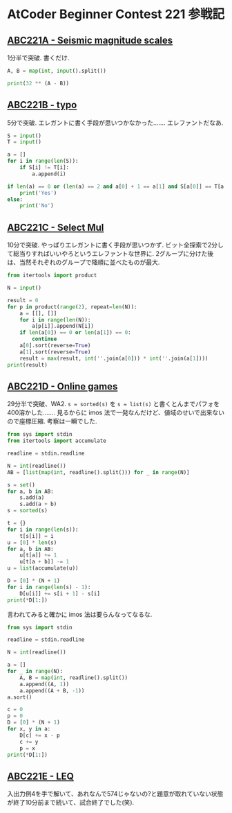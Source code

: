 # AtCoder Beginner Contest 221 参戦記

## [ABC221A - Seismic magnitude scales](https://atcoder.jp/contests/abc221/tasks/abc221_a)

1分半で突破. 書くだけ.

```python
A, B = map(int, input().split())

print(32 ** (A - B))
```

## [ABC221B - typo](https://atcoder.jp/contests/abc221/tasks/abc221_b)

5分で突破. エレガントに書く手段が思いつかなかった……. エレファントだなあ.

```python
S = input()
T = input()

a = []
for i in range(len(S)):
    if S[i] != T[i]:
        a.append(i)

if len(a) == 0 or (len(a) == 2 and a[0] + 1 == a[1] and S[a[0]] == T[a[1]] and S[a[1]] == T[a[0]]):
    print('Yes')
else:
    print('No')
```

## [ABC221C - Select Mul](https://atcoder.jp/contests/abc221/tasks/abc221_c)

10分で突破. やっぱりエレガントに書く手段が思いつかず. ビット全探索で2分して総当りすればいいやろというエレファントな世界に. 2グループに分けた後は、当然それぞれのグループで降順に並べたものが最大.

```python
from itertools import product

N = input()

result = 0
for p in product(range(2), repeat=len(N)):
    a = [[], []]
    for i in range(len(N)):
        a[p[i]].append(N[i])
    if len(a[0]) == 0 or len(a[1]) == 0:
        continue
    a[0].sort(reverse=True)
    a[1].sort(reverse=True)
    result = max(result, int(''.join(a[0])) * int(''.join(a[1])))
print(result)
```

## [ABC221D - Online games](https://atcoder.jp/contests/abc221/tasks/abc221_d)

29分半で突破、WA2. `s = sorted(s)` を `s = list(s)` と書くとんまでパフォを400溶かした……. 見るからに imos 法で一発なんだけど、値域のせいで出来ないので座標圧縮. 考察は一瞬でした.

```python
from sys import stdin
from itertools import accumulate

readline = stdin.readline

N = int(readline())
AB = [list(map(int, readline().split())) for _ in range(N)]

s = set()
for a, b in AB:
    s.add(a)
    s.add(a + b)
s = sorted(s)

t = {}
for i in range(len(s)):
    t[s[i]] = i
u = [0] * len(s)
for a, b in AB:
    u[t[a]] += 1
    u[t[a + b]] -= 1
u = list(accumulate(u))

D = [0] * (N + 1)
for i in range(len(s) - 1):
    D[u[i]] += s[i + 1] - s[i]
print(*D[1:])
```

言われてみると確かに imos 法は要らんなってなるな.

```python
from sys import stdin

readline = stdin.readline

N = int(readline())

a = []
for _ in range(N):
    A, B = map(int, readline().split())
    a.append((A, 1))
    a.append((A + B, -1))
a.sort()

c = 0
p = 0
D = [0] * (N + 1)
for x, y in a:
    D[c] += x - p
    c += y
    p = x
print(*D[1:])
```

## [ABC221E - LEQ](https://atcoder.jp/contests/abc221/tasks/abc221_e)

入出力例4を手で解いて、あれなんで574じゃないの?と題意が取れていない状態が終了10分前まで続いて、試合終了でした(笑).
